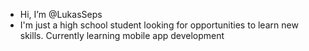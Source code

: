 - Hi, I’m @LukasSeps
- I'm just a high school student looking for opportunities to learn new skills. Currently learning mobile app development

<!---
LukasSeps/LukasSeps is a ✨ special ✨ repository because its `README.md` (this file) appears on your GitHub profile.
You can click the Preview link to take a look at your changes.
--->
